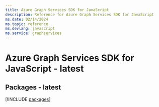 ```yaml
---
title: Azure Graph Services SDK for JavaScript
description: Reference for Azure Graph Services SDK for JavaScript
ms.date: 02/14/2024
ms.topic: reference
ms.devlang: javascript
ms.service: graphservices
---
```

# Azure Graph Services SDK for JavaScript - latest
## Packages - latest
[!INCLUDE [packages](graph-services-index.md)]